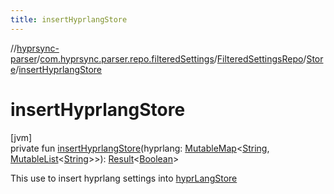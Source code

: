 ```yaml
---
title: insertHyprlangStore
---
```

//[hyprsync-parser](../../../../index.html)/[com.hyprsync.parser.repo.filteredSettings](../../index.html)/[FilteredSettingsRepo](../index.html)/[Store](index.html)/[insertHyprlangStore](insert-hyprlang-store.html)



# insertHyprlangStore



[jvm]\
private fun [insertHyprlangStore](insert-hyprlang-store.html)(hyprlang: [MutableMap](https://kotlinlang.org/api/core/kotlin-stdlib/kotlin.collections/-mutable-map/index.html)&lt;[String](https://kotlinlang.org/api/core/kotlin-stdlib/kotlin/-string/index.html), [MutableList](https://kotlinlang.org/api/core/kotlin-stdlib/kotlin.collections/-mutable-list/index.html)&lt;[String](https://kotlinlang.org/api/core/kotlin-stdlib/kotlin/-string/index.html)&gt;&gt;): [Result](https://kotlinlang.org/api/core/kotlin-stdlib/kotlin/-result/index.html)&lt;[Boolean](https://kotlinlang.org/api/core/kotlin-stdlib/kotlin/-boolean/index.html)&gt;



This use to insert hyprlang settings into [hyprLangStore](hypr-lang-store.html)



